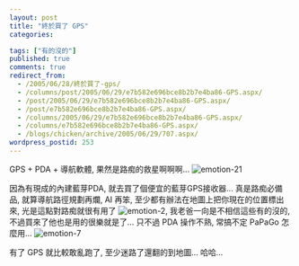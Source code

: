 ```yaml
---
layout: post
title: "終於買了 GPS"
categories:

tags: ["有的沒的"]
published: true
comments: true
redirect_from:
  - /2005/06/28/終於買了-gps/
  - /columns/post/2005/06/29/e7b582e696bce8b2b7e4ba86-GPS.aspx/
  - /post/2005/06/29/e7b582e696bce8b2b7e4ba86-GPS.aspx/
  - /post/e7b582e696bce8b2b7e4ba86-GPS.aspx/
  - /columns/2005/06/29/e7b582e696bce8b2b7e4ba86-GPS.aspx/
  - /columns/e7b582e696bce8b2b7e4ba86-GPS.aspx/
  - /blogs/chicken/archive/2005/06/29/707.aspx/
wordpress_postid: 253
---
```


GPS + PDA + 導航軟體, 果然是路痴的救星啊啊啊... ![emotion-21](/images/2005-06-29-finally-bought-gps/emotion-21.gif)

因為有現成的內建藍芽PDA, 就去買了個便宜的藍芽GPS接收器... 真是路痴必備品, 就算導航路徑規劃再爛, AI 再笨, 至少都有辦法在地圖上把你現在的位置標出來, 光是這點對路痴就很有用了 ![emotion-2](/images/2005-06-29-finally-bought-gps/emotion-2.gif), 我老爸一向是不相信這些有的沒的, 不過買來了他也是用的很樂就是了... 只不過 PDA 操作不熟, 常搞不定 PaPaGo 怎麼用... ![emotion-7](/images/2005-06-29-finally-bought-gps/emotion-7.gif)

有了 GPS 就比較敢亂跑了, 至少迷路了還翻的到地圖... 哈哈...

